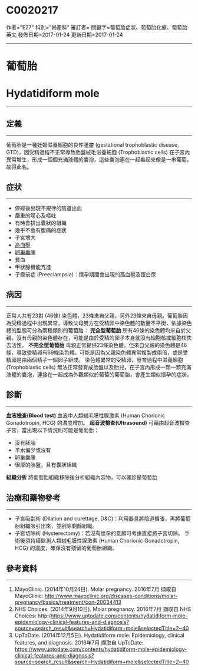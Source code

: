 # C0020217
作者="E27"
科別="婦產科"
審訂者=
關鍵字=葡萄胎症狀、葡萄胎化療、葡萄胎 英文
發佈日期=2017-01-24
更新日期=2017-01-24

----------
# 葡萄胎
# Hydatidiform mole
----------
## 定義
----------

葡萄胎是一種妊娠滋養細胞的良性腫瘤 (gestational trophoblastic disease, GTD)，因受精過程不正常導致胎盤絨毛滋養細胞 (Trophoblastic cells) 在子宮內異常增生，形成一個個充滿液體的囊泡，這些囊泡連在一起看起來像是一串葡萄，故得此名。

## 症狀
----------
- 停經後出現不規律的陰道出血
- 嚴重的噁心及嘔吐
- 有時會排出囊狀的組織
- 幾乎不會有腹痛的症狀
- 子宮增大
- [高血壓](C3843080)
- [卵巢囊腫](C0029927)
- 貧血
- 甲狀腺機能亢進
- 子癇前症 (Preeclampsia)：懷孕期間會出現的高血壓及蛋白尿
## 病因
----------

正常人共有23對 (46條) 染色體，23條來自父親，另外23條來自母親。葡萄胎因為受精過程中出現異常，導致父母雙方在受精卵中染色體的數量不平衡，依據染色體的型態可分為兩種類別的葡萄胎：
**完全型葡萄胎**
所有46條的染色體均來自於父親，沒有母親的染色體存在，可能是由於受精的卵子本身就沒有細胞核或細胞核失去活性。
**不完全型葡萄胎**
母親正常提供23條染色體，但來自父親的染色體是46條，導致受精卵有69條染色體。可能是因為父親染色體異常複製成兩倍，或是受精卵是由兩個精子一個卵子組成。
染色體異常的受精卵，發育過程中滋養細胞 (Trophoblastic cells) 無法正常發育成胎盤以及胎兒，在子宮內形成一顆一顆充滿液體的囊泡，連接在一起成為外觀類似於葡萄的葡萄胎，會產生類似懷孕的症狀。

## 診斷
----------

**血液檢查(Blood test)**
血液中人類絨毛膜性腺激素 (Human Chorionic Gonadotropin, HCG) 的濃度增加。
**超音波檢查(Ultrasound)**
可藉由超音波檢查子宮，當出現以下情況則可能是葡萄胎：

- 沒有胚胎
- 羊水偏少或沒有
- 卵巢囊腫
- 很厚的胎盤，且有囊狀組織

**組織分析**
將葡萄胎組織移除後分析組織內容物，可以確診是葡萄胎

## 治療和藥物參考
----------
- 子宮吸刮術 (Dilation and curettage, D&C)：利用器具將陰道擴張，再將葡萄胎組織吸引出來，並刮除剩餘組織。
- 子宮切除術 (Hysterectomy)：若沒有懷孕的意願可考慮直接將子宮切除。
  手術後須持續監測人類絨毛膜性腺激素 (Human Chorionic Gonadotropin, HCG) 的濃度，確保沒有殘留的葡萄胎組織。
## 參考資料
----------
1. MayoClinic. (2014年10月24日). Molar pregnancy. 2016年7月 擷取自 MayoClinic: http://www.mayoclinic.org/diseases-conditions/molar-pregnancy/basics/treatment/con-20034413
2. NHS Choices. (2014年9月10日). Molar pregnancy. 2016年7月 擷取自 NHS Choices: http:/https://www.uptodate.com/contents/hydatidiform-mole-epidemiology-clinical-features-and-diagnosis?source=search_result&search=Hydatidiform+mole&selectedTitle=2~40
3. UpToDate. (2014年12月5日). Hydatidiform mole: Epidemiology, clinical features, and diagnosis. 2016年7月 擷取自 UpToDate: https://www.uptodate.com/contents/hydatidiform-mole-epidemiology-clinical-features-and-diagnosis?source=search_result&search=Hydatidiform+mole&selectedTitle=2~40







